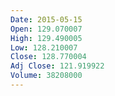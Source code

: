 ```yaml
---
Date: 2015-05-15
Open: 129.070007
High: 129.490005
Low: 128.210007
Close: 128.770004
Adj Close: 121.919922
Volume: 38208000
---
```

